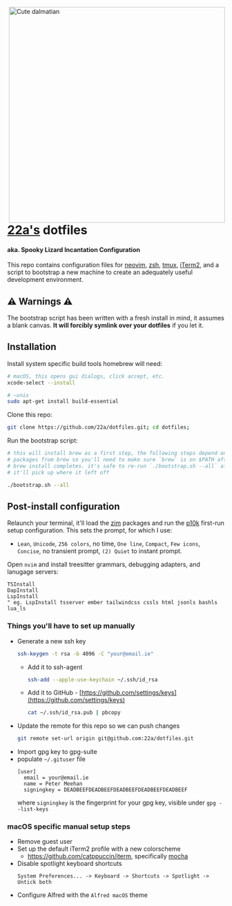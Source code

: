 <img
  src="https://user-images.githubusercontent.com/7144173/43552691-6fec96a4-95e3-11e8-8bb3-51bcc6d5e77f.jpg"
  width="500px"
  alt="Cute dalmatian"
  title="A cute dog with coat full of dots"
  align="right"
/>

# [22a's](https://github.com/22a) dotfiles

#### aka. Spooky Lizard Incantation Configuration

This repo contains configuration files for [neovim](https://github.com/neovim/neovim), [zsh](https://github.com/zsh-users/zsh), [tmux](https://github.com/tmux/tmux), [iTerm2](https://github.com/gnachman/iTerm2), and a script to bootstrap a new machine to create an adequately useful development environment.
## ⚠ Warnings ⚠

The bootstrap script has been written with a fresh install in mind, it assumes a blank canvas.
**It will forcibly symlink over your dotfiles** if you let it.

## Installation

Install system specific build tools homebrew will need:
```bash
# macOS, this opens gui dialogs, click accept, etc.
xcode-select --install

# ~unix
sudo apt-get install build-essential
```

Clone this repo:
```bash
git clone https://github.com/22a/dotfiles.git; cd dotfiles;
```

Run the bootstrap script:
```bash
# this will install brew as a first step, the following steps depend on the
# packages from brew so you'll need to make sure `brew` is on $PATH after the
# brew install completes. it's safe to re-run `./bootstrap.sh --all` after,
# it'll pick up where it left off

./bootstrap.sh --all
```

## Post-install configuration

Relaunch your terminal, it'll load the [zim](https://github.com/zimfw/zimfw) packages and run the [p10k](https://github.com/romkatv/powerlevel10k) first-run setup configuration. This sets the prompt, for which I use:
- `Lean`, `Unicode`, `256 colors`, no time, `One line`, `Compact`, `Few icons`, `Concise`, no transient prompt, `(2) Quiet` to instant prompt.

Open `nvim` and install treesitter grammars, debugging adapters, and lanugage servers:
```viml
TSInstall
DapInstall
LspInstall
" eg. LspInstall tsserver ember tailwindcss cssls html jsonls bashls lua_ls
```

### Things you'll have to set up manually

- Generate a new ssh key
    ```bash
    ssh-keygen -t rsa -b 4096 -C "your@email.ie"
    ```
    - Add it to ssh-agent
        ```bash
        ssh-add --apple-use-keychain ~/.ssh/id_rsa
        ```
    - Add it to GitHub - [https://github.com/settings/keys](https://github.com/settings/keys)
        ```bash
        cat ~/.ssh/id_rsa.pub | pbcopy
        ```
- Update the remote for this repo so we can push changes
    ```bash
    git remote set-url origin git@github.com:22a/dotfiles.git
    ```
- Import gpg key to gpg-suite
- populate `~/.gituser` file
    ```gitconfig
    [user]
      email = your@email.ie
      name = Peter Meehan
      signingkey = DEADBEEFDEADBEEFDEADBEEFDEADBEEFDEADBEEF
    ```
    where `signingkey` is the fingerprint for your gpg key, visible under `gpg --list-keys`

### macOS specific manual setup steps
- Remove guest user
- Set up the default iTerm2 profile with a new colorscheme
  - https://github.com/catppuccin/iterm, specifically [mocha](https://github.com/catppuccin/iterm/blob/main/colors/catppuccin-mocha.itermcolors)
- Disable spotlight keyboard shortcuts
  ```
  System Preferences... -> Keyboard -> Shortcuts -> Spotlight -> Untick both
  ```
- Configure Alfred with the `Alfred macOS` theme
